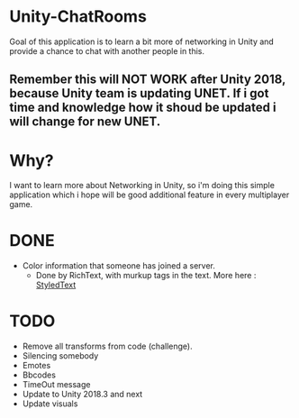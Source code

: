 # Unity-ChatRooms
Goal of this application is to learn a bit more of networking in Unity and provide a chance to chat with another people in this.

## Remember this will NOT WORK after Unity 2018, because Unity team is updating UNET. If i got time and knowledge how it shoud be updated i will change for new UNET.

# Why?
I want to learn more about Networking in Unity, so i'm doing this simple application which i hope will be good 
additional feature in every multiplayer game.

# DONE
* Color information that someone has joined a server.
  * Done by RichText, with murkup tags in the text. More here : [StyledText](https://docs.unity3d.com/Manual/StyledText.html)

# TODO 
* Remove all transforms from code (challenge).
* Silencing somebody
* Emotes
* Bbcodes
* TimeOut message
* Update to Unity 2018.3 and next
* Update visuals
